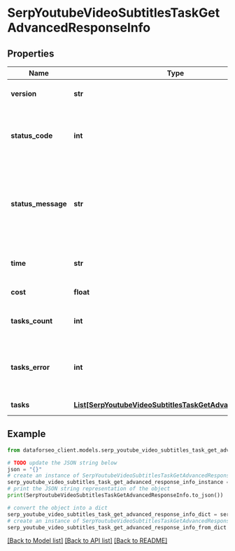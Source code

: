 # SerpYoutubeVideoSubtitlesTaskGetAdvancedResponseInfo


## Properties

Name | Type | Description | Notes
------------ | ------------- | ------------- | -------------
**version** | **str** | the current version of the API | [optional] 
**status_code** | **int** | general status code you can find the full list of the response codes here | [optional] 
**status_message** | **str** | general informational message you can find the full list of general informational messages here | [optional] 
**time** | **str** | total execution time, seconds | [optional] 
**cost** | **float** | total tasks cost, USD | [optional] 
**tasks_count** | **int** | the number of tasks in the tasks array | [optional] 
**tasks_error** | **int** | the number of tasks in the tasks array returned with an error | [optional] 
**tasks** | [**List[SerpYoutubeVideoSubtitlesTaskGetAdvancedTaskInfo]**](SerpYoutubeVideoSubtitlesTaskGetAdvancedTaskInfo.md) | array of tasks | [optional] 

## Example

```python
from dataforseo_client.models.serp_youtube_video_subtitles_task_get_advanced_response_info import SerpYoutubeVideoSubtitlesTaskGetAdvancedResponseInfo

# TODO update the JSON string below
json = "{}"
# create an instance of SerpYoutubeVideoSubtitlesTaskGetAdvancedResponseInfo from a JSON string
serp_youtube_video_subtitles_task_get_advanced_response_info_instance = SerpYoutubeVideoSubtitlesTaskGetAdvancedResponseInfo.from_json(json)
# print the JSON string representation of the object
print(SerpYoutubeVideoSubtitlesTaskGetAdvancedResponseInfo.to_json())

# convert the object into a dict
serp_youtube_video_subtitles_task_get_advanced_response_info_dict = serp_youtube_video_subtitles_task_get_advanced_response_info_instance.to_dict()
# create an instance of SerpYoutubeVideoSubtitlesTaskGetAdvancedResponseInfo from a dict
serp_youtube_video_subtitles_task_get_advanced_response_info_from_dict = SerpYoutubeVideoSubtitlesTaskGetAdvancedResponseInfo.from_dict(serp_youtube_video_subtitles_task_get_advanced_response_info_dict)
```
[[Back to Model list]](../README.md#documentation-for-models) [[Back to API list]](../README.md#documentation-for-api-endpoints) [[Back to README]](../README.md)


